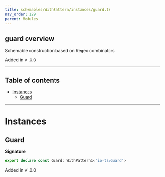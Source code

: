 ```yaml
---
title: schemables/WithPattern/instances/guard.ts
nav_order: 129
parent: Modules
---
```


## guard overview

Schemable construction based on Regex combinators

Added in v1.0.0

---

<h2 class="text-delta">Table of contents</h2>

- [Instances](#instances)
  - [Guard](#guard)

---

# Instances

## Guard

**Signature**

```ts
export declare const Guard: WithPattern1<'io-ts/Guard'>
```

Added in v1.0.0
